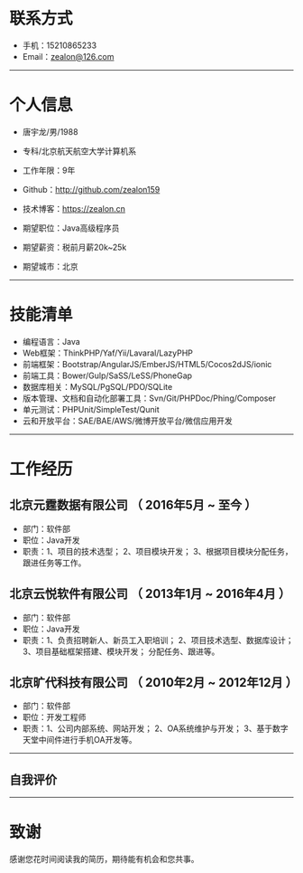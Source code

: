 
# 联系方式

- 手机：15210865233  
- Email：zealon@126.com  

---

# 个人信息

 - 唐宇龙/男/1988 
 - 专科/北京航天航空大学计算机系 
 - 工作年限：9年
 - Github：http://github.com/zealon159  
 - 技术博客：https://zealon.cn  

 - 期望职位：Java高级程序员
 - 期望薪资：税前月薪20k~25k
 - 期望城市：北京

---

# 技能清单

- 编程语言：Java
- Web框架：ThinkPHP/Yaf/Yii/Lavaral/LazyPHP
- 前端框架：Bootstrap/AngularJS/EmberJS/HTML5/Cocos2dJS/ionic
- 前端工具：Bower/Gulp/SaSS/LeSS/PhoneGap
- 数据库相关：MySQL/PgSQL/PDO/SQLite
- 版本管理、文档和自动化部署工具：Svn/Git/PHPDoc/Phing/Composer
- 单元测试：PHPUnit/SimpleTest/Qunit
- 云和开放平台：SAE/BAE/AWS/微博开放平台/微信应用开发

---

# 工作经历

## 北京元霆数据有限公司 （ 2016年5月 ~ 至今 ）
- 部门：软件部
- 职位：Java开发
- 职责：1、项目的技术选型； 2、项目模块开发； 3、根据项目模块分配任务，跟进任务等工作。
 
## 北京云悦软件有限公司 （ 2013年1月 ~ 2016年4月 ）
- 部门：软件部
- 职位：Java开发
- 职责：1、负责招聘新人、新员工入职培训； 2、项目技术选型、数据库设计； 3、项目基础框架搭建、模块开发； 分配任务、跟进等。

## 北京旷代科技有限公司 （ 2010年2月 ~ 2012年12月 ）
- 部门：软件部
- 职位：开发工程师
- 职责：1、公司内部系统、网站开发； 2、OA系统维护与开发； 3、基于数字天堂中间件进行手机OA开发等。

---

## 自我评价




---

# 致谢
感谢您花时间阅读我的简历，期待能有机会和您共事。
